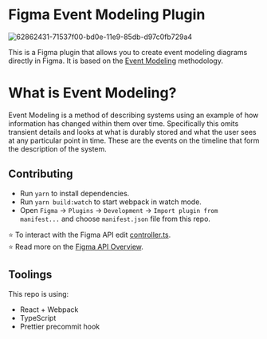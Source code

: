 # Figma Event Modeling Plugin

![62862431-71537f00-bd0e-11e9-85db-d97c0fb729a4](https://eventmodeling.org/event-modeling-tutorial.jpg)

This is a Figma plugin that allows you to create event modeling diagrams directly in Figma. 
It is based on the [Event Modeling](https://eventmodeling.org/) methodology.

# What is Event Modeling?
Event Modeling is a method of describing systems using an example of how information has changed within them over time. Specifically this omits transient details and looks at what is durably stored and what the user sees at any particular point in time. These are the events on the timeline that form the description of the system.


## Contributing

- Run `yarn` to install dependencies.
- Run `yarn build:watch` to start webpack in watch mode.
- Open `Figma` -> `Plugins` -> `Development` -> `Import plugin from manifest...` and choose `manifest.json` file from this repo.

⭐ To interact with the Figma API edit [controller.ts](./src/plugin/controller.ts).  
⭐ Read more on the [Figma API Overview](https://www.figma.com/plugin-docs/api/api-overview/).

## Toolings

This repo is using:

- React + Webpack
- TypeScript
- Prettier precommit hook
